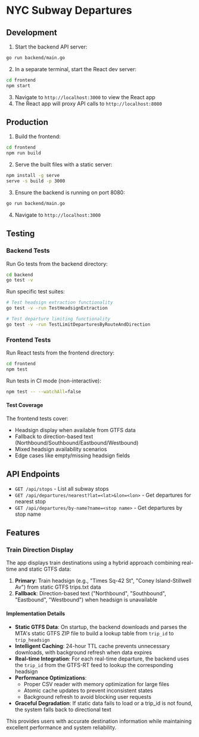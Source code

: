 # NYC Subway Departures

## Development

1. Start the backend API server:
```bash
go run backend/main.go
```

2. In a separate terminal, start the React dev server:
```bash
cd frontend
npm start
```

3. Navigate to `http://localhost:3000` to view the React app
4. The React app will proxy API calls to `http://localhost:8080`

## Production

1. Build the frontend:
```bash
cd frontend
npm run build
```

2. Serve the built files with a static server:
```bash
npm install -g serve
serve -s build -p 3000
```

3. Ensure the backend is running on port 8080:
```bash
go run backend/main.go
```

4. Navigate to `http://localhost:3000`

## Testing

### Backend Tests

Run Go tests from the backend directory:

```bash
cd backend
go test -v
```

Run specific test suites:

```bash
# Test headsign extraction functionality
go test -v -run TestHeadsignExtraction

# Test departure limiting functionality
go test -v -run TestLimitDeparturesByRouteAndDirection
```

### Frontend Tests

Run React tests from the frontend directory:

```bash
cd frontend
npm test
```

Run tests in CI mode (non-interactive):

```bash
npm test -- --watchAll=false
```

#### Test Coverage

The frontend tests cover:
- Headsign display when available from GTFS data
- Fallback to direction-based text (Northbound/Southbound/Eastbound/Westbound)
- Mixed headsign availability scenarios
- Edge cases like empty/missing headsign fields

## API Endpoints

- `GET /api/stops` - List all subway stops
- `GET /api/departures/nearest?lat=<lat>&lon=<lon>` - Get departures for nearest stop
- `GET /api/departures/by-name?name=<stop name>` - Get departures by stop name

## Features

### Train Direction Display

The app displays train destinations using a hybrid approach combining real-time and static GTFS data:

1. **Primary**: Train headsign (e.g., "Times Sq-42 St", "Coney Island-Stillwell Av") from static GTFS trips.txt data
2. **Fallback**: Direction-based text ("Northbound", "Southbound", "Eastbound", "Westbound") when headsign is unavailable

#### Implementation Details

- **Static GTFS Data**: On startup, the backend downloads and parses the MTA's static GTFS ZIP file to build a lookup table from `trip_id` to `trip_headsign`
- **Intelligent Caching**: 24-hour TTL cache prevents unnecessary downloads, with background refresh when data expires
- **Real-time Integration**: For each real-time departure, the backend uses the `trip_id` from the GTFS-RT feed to lookup the corresponding headsign
- **Performance Optimizations**: 
  - Proper CSV reader with memory optimization for large files
  - Atomic cache updates to prevent inconsistent states
  - Background refresh to avoid blocking user requests
- **Graceful Degradation**: If static data fails to load or a trip_id is not found, the system falls back to directional text

This provides users with accurate destination information while maintaining excellent performance and system reliability.